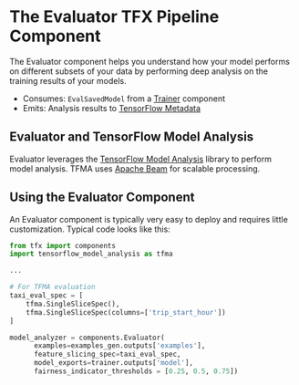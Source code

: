 # The Evaluator TFX Pipeline Component

The Evaluator component helps you understand how your model performs on different 
subsets of your data by performing deep analysis on the training
results of your models.

*   Consumes: `EvalSavedModel` from a [Trainer](trainer.md) component
*   Emits: Analysis results to [TensorFlow Metadata](mlmd.md)

## Evaluator and TensorFlow Model Analysis

Evaluator leverages the [TensorFlow Model Analysis](tfma.md) library to perform
model analysis. TFMA uses [Apache Beam](beam.md) for scalable processing.

## Using the Evaluator Component

An Evaluator component is typically very easy to deploy and requires little
customization.
Typical code looks like this:

```python
from tfx import components
import tensorflow_model_analysis as tfma

...

# For TFMA evaluation
taxi_eval_spec = [
    tfma.SingleSliceSpec(),
    tfma.SingleSliceSpec(columns=['trip_start_hour'])
]

model_analyzer = components.Evaluator(
      examples=examples_gen.outputs['examples'],
      feature_slicing_spec=taxi_eval_spec,
      model_exports=trainer.outputs['model'],
      fairness_indicator_thresholds = [0.25, 0.5, 0.75])
```
